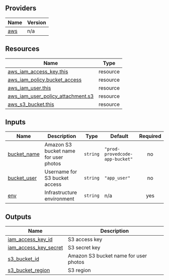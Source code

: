 <!-- BEGIN_TF_DOCS -->


## Providers

| Name | Version |
|------|---------|
| <a name="provider_aws"></a> [aws](#provider\_aws) | n/a |

## Resources

| Name | Type |
|------|------|
| [aws_iam_access_key.this](https://registry.terraform.io/providers/hashicorp/aws/latest/docs/resources/iam_access_key) | resource |
| [aws_iam_policy.bucket_access](https://registry.terraform.io/providers/hashicorp/aws/latest/docs/resources/iam_policy) | resource |
| [aws_iam_user.this](https://registry.terraform.io/providers/hashicorp/aws/latest/docs/resources/iam_user) | resource |
| [aws_iam_user_policy_attachment.s3](https://registry.terraform.io/providers/hashicorp/aws/latest/docs/resources/iam_user_policy_attachment) | resource |
| [aws_s3_bucket.this](https://registry.terraform.io/providers/hashicorp/aws/latest/docs/resources/s3_bucket) | resource |

## Inputs

| Name | Description | Type | Default | Required |
|------|-------------|------|---------|:--------:|
| <a name="input_bucket_name"></a> [bucket\_name](#input\_bucket\_name) | Amazon S3 bucket name for user photos | `string` | `"prod-provedcode-app-bucket"` | no |
| <a name="input_bucket_user"></a> [bucket\_user](#input\_bucket\_user) | Username for S3 bucket access | `string` | `"app_user"` | no |
| <a name="input_env"></a> [env](#input\_env) | Infrastructure environment | `string` | n/a | yes |

## Outputs

| Name | Description |
|------|-------------|
| <a name="output_iam_access_key_id"></a> [iam\_access\_key\_id](#output\_iam\_access\_key\_id) | S3 access key |
| <a name="output_iam_access_key_secret"></a> [iam\_access\_key\_secret](#output\_iam\_access\_key\_secret) | S3 secret key |
| <a name="output_s3_bucket_id"></a> [s3\_bucket\_id](#output\_s3\_bucket\_id) | Amazon S3 bucket name for user photos |
| <a name="output_s3_bucket_region"></a> [s3\_bucket\_region](#output\_s3\_bucket\_region) | S3 region |
<!-- END_TF_DOCS -->
